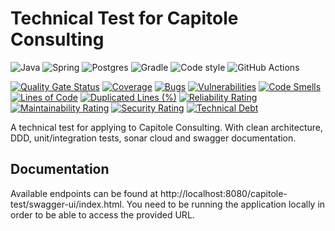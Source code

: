 # Technical Test for Capitole Consulting

![Java](https://img.shields.io/badge/Java-ED8B00?style=for-the-badge&logo=java&logoColor=white)
![Spring](https://img.shields.io/badge/Spring-6DB33F?logo=spring&logoColor=white&style=for-the-badge)
![Postgres](https://img.shields.io/badge/PostgreSQL-316192?style=for-the-badge&logo=postgresql&logoColor=white)
![Gradle](https://img.shields.io/badge/Gradle-02303A.svg?style=for-the-badge&logo=Gradle&logoColor=white)
![Code style](https://img.shields.io/badge/Code%20style-Google-lightgray?style=for-the-badge&logo=Google)
![GitHub Actions](https://img.shields.io/badge/github%20actions-%232671E5.svg?style=for-the-badge&logo=githubactions&logoColor=white)

[![Quality Gate Status](https://sonarcloud.io/api/project_badges/measure?project=cdanmontoya_backend-base&metric=alert_status)](https://sonarcloud.io/summary/new_code?id=cdanmontoya_backend-base)
[![Coverage](https://sonarcloud.io/api/project_badges/measure?project=cdanmontoya_backend-base&metric=coverage)](https://sonarcloud.io/summary/new_code?id=cdanmontoya_backend-base)
[![Bugs](https://sonarcloud.io/api/project_badges/measure?project=cdanmontoya_backend-base&metric=bugs)](https://sonarcloud.io/summary/new_code?id=cdanmontoya_backend-base)
[![Vulnerabilities](https://sonarcloud.io/api/project_badges/measure?project=cdanmontoya_backend-base&metric=vulnerabilities)](https://sonarcloud.io/summary/new_code?id=cdanmontoya_backend-base)
[![Code Smells](https://sonarcloud.io/api/project_badges/measure?project=cdanmontoya_backend-base&metric=code_smells)](https://sonarcloud.io/summary/new_code?id=cdanmontoya_backend-base)
[![Lines of Code](https://sonarcloud.io/api/project_badges/measure?project=cdanmontoya_backend-base&metric=ncloc)](https://sonarcloud.io/summary/new_code?id=cdanmontoya_backend-base)
[![Duplicated Lines (%)](https://sonarcloud.io/api/project_badges/measure?project=cdanmontoya_backend-base&metric=duplicated_lines_density)](https://sonarcloud.io/summary/new_code?id=cdanmontoya_backend-base)
[![Reliability Rating](https://sonarcloud.io/api/project_badges/measure?project=cdanmontoya_backend-base&metric=reliability_rating)](https://sonarcloud.io/summary/new_code?id=cdanmontoya_backend-base)
[![Maintainability Rating](https://sonarcloud.io/api/project_badges/measure?project=cdanmontoya_backend-base&metric=sqale_rating)](https://sonarcloud.io/summary/new_code?id=cdanmontoya_backend-base)
[![Security Rating](https://sonarcloud.io/api/project_badges/measure?project=cdanmontoya_backend-base&metric=security_rating)](https://sonarcloud.io/summary/new_code?id=cdanmontoya_backend-base)
[![Technical Debt](https://sonarcloud.io/api/project_badges/measure?project=cdanmontoya_backend-base&metric=sqale_index)](https://sonarcloud.io/summary/new_code?id=cdanmontoya_backend-base) 

A technical test for applying to Capitole Consulting.
With clean architecture, DDD, unit/integration tests, sonar cloud and swagger documentation.

## Documentation

Available endpoints can be found at http://localhost:8080/capitole-test/swagger-ui/index.html. You need
to be running the application locally in order to be able to access the provided URL.